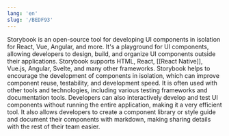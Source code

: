 ```yaml
---
lang: 'en'
slug: '/BEDF93'
---
```


Storybook is an open-source tool for developing UI components in isolation for React, Vue, Angular, and more. It's a playground for UI components, allowing developers to design, build, and organize UI components outside their applications. Storybook supports HTML, React, [[React Native]], Vue.js, Angular, Svelte, and many other frameworks. Storybook helps to encourage the development of components in isolation, which can improve component reuse, testability, and development speed. It is often used with other tools and technologies, including various testing frameworks and documentation tools. Developers can also interactively develop and test UI components without running the entire application, making it a very efficient tool. It also allows developers to create a component library or style guide and document their components with markdown, making sharing details with the rest of their team easier.
